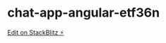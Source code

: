 # chat-app-angular-etf36n

[Edit on StackBlitz ⚡️](https://stackblitz.com/edit/chat-app-angular-etf36n)
